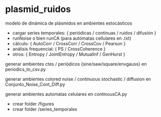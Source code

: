 # plasmid_ruidos

modelo de dinámica de plásmidos en ambientes estocásticos
- cargar series temporales: { periódicas / continuas / ruidos / difusión }
- runNoise o bien runCA (para autómatas cellulares en .txt)
- cálculo: { AutoCorr / CrossCorr / CrossCov / Pearson }
- análisis frequencial: { PS / CrossCoherence }
- otros: { Entropy / JointEntropy / MutualInf / GenHurst }

generar ambientes ctes / periódicos {sine/saw/square/envgauss} en periodics_to_csv.py

generar ambientes colored noise / continuous stochastic / diffusion en Conjunto_Noise_Cont_Diff.py

generar ambientes automatas celulares en continousCA.py

* crear folder /figures
* crear folder /series_temporales

